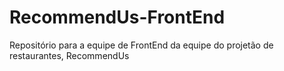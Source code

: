 # RecommendUs-FrontEnd
Repositório para a equipe de FrontEnd da equipe do projetão de restaurantes, RecommendUs
